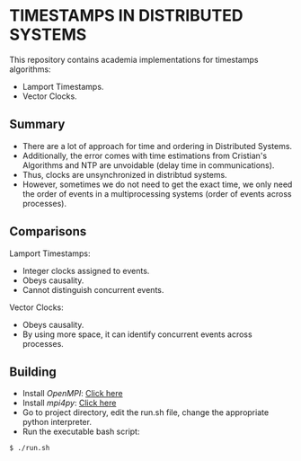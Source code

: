# TIMESTAMPS IN DISTRIBUTED SYSTEMS
This repository contains academia implementations for timestamps algorithms:
- Lamport Timestamps.
- Vector Clocks.


## Summary
- There are a lot of approach for time and ordering in Distributed Systems.
- Additionally, the error comes with time estimations from Cristian's Algorithms and NTP are unvoidable (delay time in communications).
- Thus, clocks are unsynchronized in distribtud systems.
- However, sometimes we do not need to get the exact time, we only need the order of events in a multiprocessing systems (order of events across processes).


## Comparisons
Lamport Timestamps:
- Integer clocks assigned to events.
- Obeys causality.
- Cannot distinguish concurrent events.

Vector Clocks:
- Obeys causality.
- By using more space, it can identify concurrent events across processes.


## Building
- Install _OpenMPI_: [Click here](https://www.open-mpi.org/software/ompi/v4.1/)
- Install _mpi4py_: [Click here](https://mpi4py.readthedocs.io/en/stable/index.html)
- Go to project directory, edit the run.sh file, change the appropriate python interpreter.
- Run the executable bash script:

```
$ ./run.sh
```
